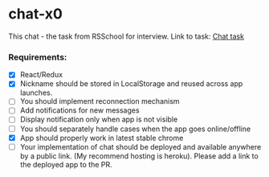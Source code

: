 # chat-x0
This chat - the task from RSSchool for interview.
Link to task: [Chat task](https://github.com/rolling-scopes-school/tasks/blob/2018-Q3/tasks/chat.md)

### Requirements:
- [X] React/Redux
- [X] Nickname should be stored in LocalStorage and reused across app launches.
- [ ] You should implement reconnection mechanism
- [ ] Add notifications for new messages
- [ ] Display notification only when app is not visible
- [ ] You should separately handle cases when the app goes online/offline
- [X] App should properly work in latest stable chrome
- [ ] Your implementation of chat should be deployed and available anywhere by a public link. (My recommend hosting is heroku). Please add a link to the deployed app to the PR.
